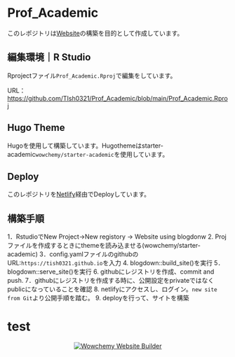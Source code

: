 # Prof_Academic

このレポジトリは[Website](https://jovial-blackwell-11ad0a.netlify.app/)の構築を目的として作成しています。

## 編集環境｜R Studio 
Rprojectファイル`Prof_Academic.Rproj`で編集をしています。

URL：https://github.com/TIsh0321/Prof_Academic/blob/main/Prof_Academic.Rproj

## Hugo Theme

Hugoを使用して構築しています。Hugothemeはstarter-academic`wowchemy/starter-academic`を使用しています。

## Deploy
このレポジトリを[Netlify](https://app.netlify.com/teams/tish0321/overview)経由でDeployしています。

## 構築手順

1．RstudioでNew Project->New registory -> Website using blogdonw
2. Projファイルを作成するときにthemeを読み込ませる(wowchemy/starter-academic)
3．config.yamlファイルのgithubのURL:`https://tish0321.github.io`を入力
4. blogdown::build_site()を実行
5．blogdown::serve_site()を実行
6. githubにレジストリを作成、commit and push.
7．githubにレジストリを作成する時に、公開設定をprivateではなくpublicになっていることを確認
8. netlifyにアクセスし、ログイン。`new site from Git`より公開手順を踏む。
9. deployを行って、サイトを構築


# test
<p align="center"><a href="https://wowchemy.com" target="_blank" rel="noopener"><img src="/content/home/gallery/gallery/" alt="Wowchemy Website Builder"></a></p>


